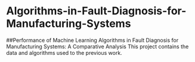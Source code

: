 # Algorithms-in-Fault-Diagnosis-for-Manufacturing-Systems
##Performance of Machine Learning Algorithms in Fault Diagnosis for Manufacturing Systems: A Comparative Analysis
This project contains the data and algorithms used to the previous work.
